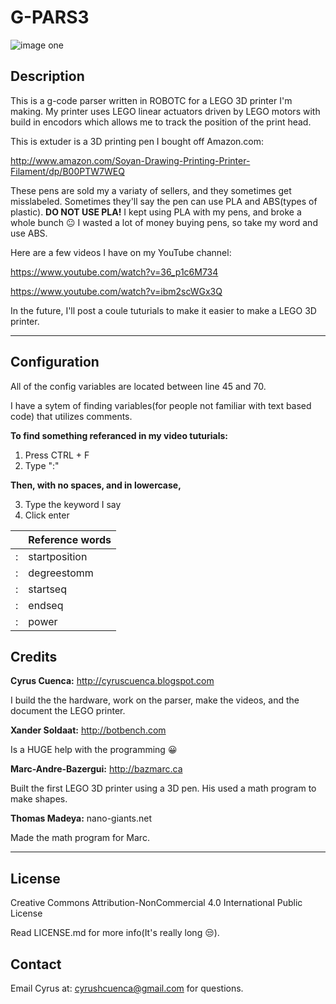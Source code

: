 # G-PARS3

![image one](https://github.com/cyruscuenca/g-pars3/blob/master/media/3Dprinter_header_2.jpg)


## Description

This is a g-code parser written in ROBOTC for a LEGO 3D printer I'm making. My printer uses LEGO linear 
actuators driven by LEGO motors with build in encodors which allows me to track the position of the 
print head.


This is extuder is a 3D printing pen I bought off Amazon.com:

http://www.amazon.com/Soyan-Drawing-Printing-Printer-Filament/dp/B00PTW7WEQ

These pens are sold my a variaty of sellers, and they sometimes get misslabeled. Sometimes they'll say 
the pen can use PLA and ABS(types of plastic). __DO NOT USE PLA!__ I kept using PLA with my pens, and 
broke a whole bunch :neutral_face: I wasted a lot of money buying pens, so take my word and use ABS.



Here are a few videos I have on my YouTube channel:

https://www.youtube.com/watch?v=36_p1c6M734

https://www.youtube.com/watch?v=ibm2scWGx3Q

In the future, I'll post a coule tuturials to make it easier to make a LEGO 3D printer.

---
## Configuration

All of the config variables are located between line 45 and 70.

I have a sytem of finding variables(for people not familiar with text based code) that utilizes
comments.

__To find something referanced in my video tuturials:__

1. Press CTRL + F 
2. Type ":"

__Then, with no spaces, and in lowercase,__

3. Type the keyword I say
4. Click enter

| |   Reference words |
|---|--------------|
|:  |startposition |
|:  |degreestomm   |
|:  |startseq      |
|:  |endseq        |
|:  |power         |


## Credits

 __Cyrus Cuenca:__ http://cyruscuenca.blogspot.com
 
I build the the hardware, work on the parser, make the videos, and the document the LEGO printer.


__Xander Soldaat:__ http://botbench.com

Is a HUGE help with the programming :grinning:


__Marc-Andre-Bazergui:__ http://bazmarc.ca

Built the first LEGO 3D printer using a 3D pen. His used a math program to make shapes.


__Thomas Madeya:__ nano-giants.net

Made the math program for Marc.

---
## License

Creative Commons Attribution-NonCommercial 4.0 International Public License

Read LICENSE.md for more info(It's really long :unamused:).

## Contact

Email Cyrus at: cyrushcuenca@gmail.com for questions.

